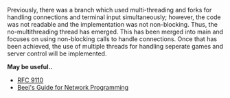 Previously, there was a branch which used multi-threading and forks
for handling connections and terminal input simultaneously; however, the code
was not readable and the implementation was not non-blocking.
Thus, the no-multithreading thread has emerged.
This has been merged into main and focuses on using non-blocking calls
to handle connections. Once that has been achieved, the use of multiple
threads for handling seperate games and server control will be implemented.

<b>May be useful..</b>

- [RFC 9110](https://www.rfc-editor.org/rfc/rfc9110)
- [Beej's Guide for Network Programming](https://beej.us/guide/bgnet/html/split/ip-addresses-structs-and-data-munging.html)
